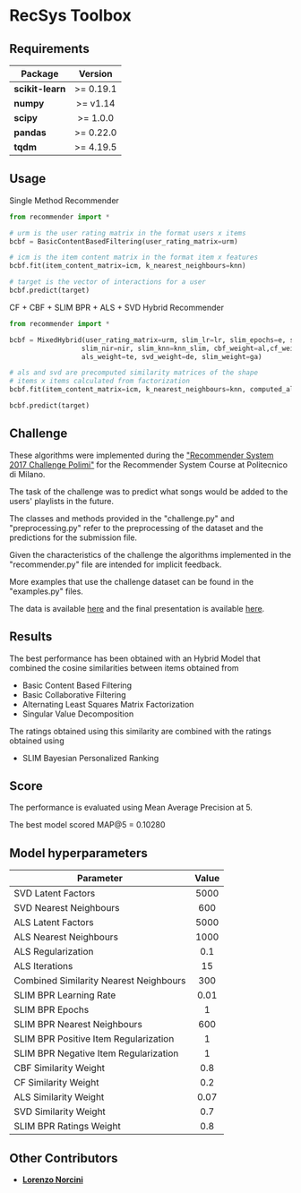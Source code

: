 # RecSys Toolbox

## Requirements
| Package              | Version        |
| ---------------------|:--------------:|  
| **scikit-learn**     |   >= 0.19.1    |   
| **numpy**            |   >= v1.14     |   
| **scipy**            |   >= 1.0.0     |   
| **pandas**           |   >= 0.22.0    |   
| **tqdm**             |   >= 4.19.5    |  

## Usage

Single Method Recommender

```python
from recommender import *

# urm is the user rating matrix in the format users x items
bcbf = BasicContentBasedFiltering(user_rating_matrix=urm)

# icm is the item content matrix in the format item x features
bcbf.fit(item_content_matrix=icm, k_nearest_neighbours=knn)

# target is the vector of interactions for a user
bcbf.predict(target)
```

CF + CBF + SLIM BPR + ALS + SVD Hybrid Recommender

```python
from recommender import *

bcbf = MixedHybrid(user_rating_matrix=urm, slim_lr=lr, slim_epochs=e, slim_pir=pir, 
                  slim_nir=nir, slim_knn=knn_slim, cbf_weight=al,cf_weight=be,
                  als_weight=te, svd_weight=de, slim_weight=ga)

# als and svd are precomputed similarity matrices of the shape
# items x items calculated from factorization
bcbf.fit(item_content_matrix=icm, k_nearest_neighbours=knn, computed_als=als, computed_svd=svd)

bcbf.predict(target)

```

## Challenge

These algorithms were implemented during the ["Recommender System 2017 Challenge Polimi"](https://www.kaggle.com/c/recommender-system-2017-challenge-polimi) for the Recommender System Course at Politecnico di Milano.

The task of the challenge was to predict what songs would be added to the users' playlists in the future.

The classes and methods provided in the "challenge.py" and "preprocessing.py" refer to the preprocessing of the dataset and the predictions for the submission file.

Given the characteristics of the challenge the algorithms implemented in the "recommender.py" file are intended for implicit feedback.

More examples that use the challenge dataset can be found in the "examples.py" files.

The data is available [here](https://www.kaggle.com/c/recommender-system-2017-challenge-polimi/data) and the final presentation is available [here](https://github.com/gmenchetti/Hybrid-Recommender/blob/master/docs/Presentation.pdf).

## Results

The best performance has been obtained with an Hybrid Model that combined the cosine similarities between items obtained from 
* Basic Content Based Filtering
* Basic Collaborative Filtering
* Alternating Least Squares Matrix Factorization
* Singular Value Decomposition

The ratings obtained using this similarity are combined with the ratings obtained using
* SLIM Bayesian Personalized Ranking

## Score

The performance is evaluated using Mean Average Precision at 5.

The best model scored MAP@5 = 0.10280

## Model hyperparameters

| Parameter            | Value          |
| ---------------------|:--------------:|
| SVD Latent Factors   |   5000         |
| SVD Nearest Neighbours              |   600          |
| ALS Latent Factors   |   5000         |
| ALS Nearest Neighbours            |   1000         |
| ALS Regularization   |   0.1          |
| ALS Iterations       |   15           |
| Combined Similarity Nearest Neighbours | 300|
| SLIM BPR Learning Rate | 0.01   |
| SLIM BPR Epochs | 1|
| SLIM BPR Nearest Neighbours | 600 |
| SLIM BPR Positive Item Regularization | 1 |
| SLIM BPR Negative Item Regularization | 1 |
| CBF Similarity Weight   | 0.8 |
| CF Similarity Weight    | 0.2 |
| ALS Similarity Weight   | 0.07|
| SVD Similarity Weight   | 0.7 |
| SLIM BPR Ratings Weight | 0.8 |


## Other Contributors
* **[Lorenzo Norcini](https://github.com/LorenzoNorcini)**
